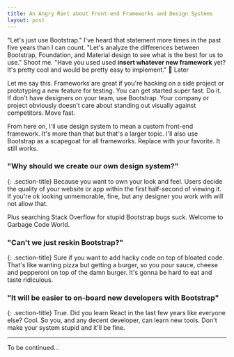 ```yaml
---
title: An Angry Rant about Front-end Frameworks and Design Systems
layout: post
---
```


"Let's just use Bootstrap." I've heard that statement more times in the past five years than I can count. "Let's analyze the differences between Bootstrap, Foundation, and Material design to see what is the best for us to use." Shoot me. "Have you used used __insert whatever new framework__ yet? It's pretty cool and would be pretty easy to implement." 👋 Later

Let me say this. Frameworks are great if you're hacking on a side project or prototyping a new feature for testing. You can get started super fast. Do it. If don't have designers on your team, use Bootstrap. Your company or project obviously doesn't care about standing out visually against competitors. Move fast.

From here on, I'll use design system to mean a custom front-end framework. It's more than that but that's a larger topic. I'll also use Bootstrap as a scapegoat for all frameworks. Replace with your favorite. It still works.

### "Why should we create our own design system?"
{: .section-title}
Because you want to own your look and feel. Users decide the quality of your website or app within the first half-second of viewing it. If you're ok looking unmemorable, fine, but any designer you work with will not allow that.

Plus searching Stack Overflow for stupid Bootstrap bugs suck. Welcome to Garbage Code World.

### "Can't we just reskin Bootstrap?"
{: .section-title}
Sure if you want to add hacky code on top of bloated code. That's like wanting pizza but getting a burger, so you pour sauce, cheese and pepperoni on top of the damn burger. It's gonna be hard to eat and taste ridiculous.

### "It will be easier to on-board new developers with Bootstrap"
{: .section-title}
True. Did you learn React in the last few years like everyone else? Cool. So you, and any decent developer, can learn new tools. Don't make your system stupid and it'll be fine.

---

To be continued&hellip;
